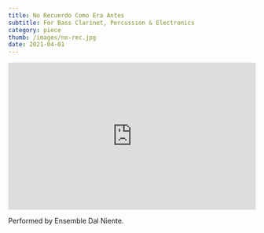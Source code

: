 ```yaml
---
title: No Recuerdo Como Era Antes
subtitle: For Bass Clarinet, Percussion & Electronics
category: piece
thumb: /images/no-rec.jpg
date: 2021-04-01
---
```


<iframe width="100%" height="300" scrolling="no" frameborder="no" allow="autoplay" src="https://w.soundcloud.com/player/?url=https%3A//api.soundcloud.com/tracks/1939606673%3Fsecret_token%3Ds-VNrkZkmfAqE&color=%23ff5500&auto_play=false&hide_related=false&show_comments=true&show_user=true&show_reposts=false&show_teaser=true&visual=true"></iframe>

Performed by Ensemble Dal Niente.